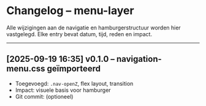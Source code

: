# Changelog – menu-layer

Alle wijzigingen aan de navigatie en hamburgerstructuur worden hier vastgelegd. Elke entry bevat datum, tijd, reden en impact.

---

## [2025-09-19 16:35] v0.1.0 – navigation-menu.css geïmporteerd

- Toegevoegd: `.nav-openZ`, flex layout, transition
- Impact: visuele basis voor hamburger
- Git commit: (optioneel)
